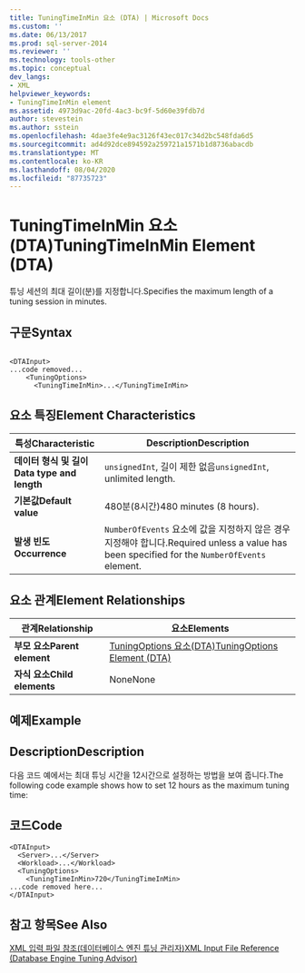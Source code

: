 ```yaml
---
title: TuningTimeInMin 요소 (DTA) | Microsoft Docs
ms.custom: ''
ms.date: 06/13/2017
ms.prod: sql-server-2014
ms.reviewer: ''
ms.technology: tools-other
ms.topic: conceptual
dev_langs:
- XML
helpviewer_keywords:
- TuningTimeInMin element
ms.assetid: 4973d9ac-20fd-4ac3-bc9f-5d60e39fdb7d
author: stevestein
ms.author: sstein
ms.openlocfilehash: 4dae3fe4e9ac3126f43ec017c34d2bc548fda6d5
ms.sourcegitcommit: ad4d92dce894592a259721a1571b1d8736abacdb
ms.translationtype: MT
ms.contentlocale: ko-KR
ms.lasthandoff: 08/04/2020
ms.locfileid: "87735723"
---
```

# <a name="tuningtimeinmin-element-dta"></a><span data-ttu-id="44380-102">TuningTimeInMin 요소(DTA)</span><span class="sxs-lookup"><span data-stu-id="44380-102">TuningTimeInMin Element (DTA)</span></span>
  <span data-ttu-id="44380-103">튜닝 세션의 최대 길이(분)를 지정합니다.</span><span class="sxs-lookup"><span data-stu-id="44380-103">Specifies the maximum length of a tuning session in minutes.</span></span>  
  
## <a name="syntax"></a><span data-ttu-id="44380-104">구문</span><span class="sxs-lookup"><span data-stu-id="44380-104">Syntax</span></span>  
  
```  
  
<DTAInput>  
...code removed...  
    <TuningOptions>  
      <TuningTimeInMin>...</TuningTimeInMin>  
```  
  
## <a name="element-characteristics"></a><span data-ttu-id="44380-105">요소 특징</span><span class="sxs-lookup"><span data-stu-id="44380-105">Element Characteristics</span></span>  
  
|<span data-ttu-id="44380-106">특성</span><span class="sxs-lookup"><span data-stu-id="44380-106">Characteristic</span></span>|<span data-ttu-id="44380-107">Description</span><span class="sxs-lookup"><span data-stu-id="44380-107">Description</span></span>|  
|--------------------|-----------------|  
|<span data-ttu-id="44380-108">**데이터 형식 및 길이**</span><span class="sxs-lookup"><span data-stu-id="44380-108">**Data type and length**</span></span>|<span data-ttu-id="44380-109">`unsignedInt`, 길이 제한 없음</span><span class="sxs-lookup"><span data-stu-id="44380-109">`unsignedInt`, unlimited length.</span></span>|  
|<span data-ttu-id="44380-110">**기본값**</span><span class="sxs-lookup"><span data-stu-id="44380-110">**Default value**</span></span>|<span data-ttu-id="44380-111">480분(8시간)</span><span class="sxs-lookup"><span data-stu-id="44380-111">480 minutes (8 hours).</span></span>|  
|<span data-ttu-id="44380-112">**발생 빈도**</span><span class="sxs-lookup"><span data-stu-id="44380-112">**Occurrence**</span></span>|<span data-ttu-id="44380-113">`NumberOfEvents` 요소에 값을 지정하지 않은 경우 지정해야 합니다.</span><span class="sxs-lookup"><span data-stu-id="44380-113">Required unless a value has been specified for the `NumberOfEvents` element.</span></span>|  
  
## <a name="element-relationships"></a><span data-ttu-id="44380-114">요소 관계</span><span class="sxs-lookup"><span data-stu-id="44380-114">Element Relationships</span></span>  
  
|<span data-ttu-id="44380-115">관계</span><span class="sxs-lookup"><span data-stu-id="44380-115">Relationship</span></span>|<span data-ttu-id="44380-116">요소</span><span class="sxs-lookup"><span data-stu-id="44380-116">Elements</span></span>|  
|------------------|--------------|  
|<span data-ttu-id="44380-117">**부모 요소**</span><span class="sxs-lookup"><span data-stu-id="44380-117">**Parent element**</span></span>|[<span data-ttu-id="44380-118">TuningOptions 요소&#40;DTA&#41;</span><span class="sxs-lookup"><span data-stu-id="44380-118">TuningOptions Element &#40;DTA&#41;</span></span>](tuningoptions-element-dta.md)|  
|<span data-ttu-id="44380-119">**자식 요소**</span><span class="sxs-lookup"><span data-stu-id="44380-119">**Child elements**</span></span>|<span data-ttu-id="44380-120">None</span><span class="sxs-lookup"><span data-stu-id="44380-120">None</span></span>|  
  
## <a name="example"></a><span data-ttu-id="44380-121">예제</span><span class="sxs-lookup"><span data-stu-id="44380-121">Example</span></span>  
  
## <a name="description"></a><span data-ttu-id="44380-122">Description</span><span class="sxs-lookup"><span data-stu-id="44380-122">Description</span></span>  
 <span data-ttu-id="44380-123">다음 코드 예에서는 최대 튜닝 시간을 12시간으로 설정하는 방법을 보여 줍니다.</span><span class="sxs-lookup"><span data-stu-id="44380-123">The following code example shows how to set 12 hours as the maximum tuning time:</span></span>  
  
## <a name="code"></a><span data-ttu-id="44380-124">코드</span><span class="sxs-lookup"><span data-stu-id="44380-124">Code</span></span>  
  
```  
<DTAInput>  
  <Server>...</Server>  
  <Workload>...</Workload>  
  <TuningOptions>  
    <TuningTimeInMin>720</TuningTimeInMin>  
...code removed here...  
</DTAInput>  
```  
  
## <a name="see-also"></a><span data-ttu-id="44380-125">참고 항목</span><span class="sxs-lookup"><span data-stu-id="44380-125">See Also</span></span>  
 [<span data-ttu-id="44380-126">XML 입력 파일 참조&#40;데이터베이스 엔진 튜닝 관리자&#41;</span><span class="sxs-lookup"><span data-stu-id="44380-126">XML Input File Reference &#40;Database Engine Tuning Advisor&#41;</span></span>](xml-input-file-reference-database-engine-tuning-advisor.md)  
  
  
